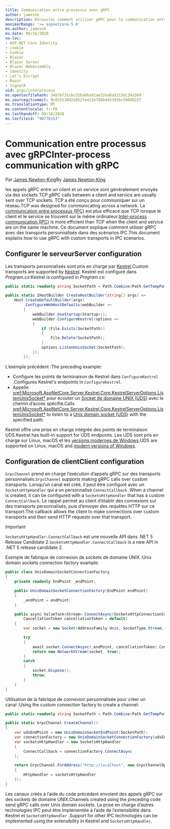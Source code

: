 ```yaml
---
title: Communication entre processus avec gRPC
author: jamesnk
description: Découvrez comment utiliser gRPC pour la communication entre processus.
monikerRange: '>= aspnetcore-5.0'
ms.author: jamesnk
ms.date: 09/16/2020
no-loc:
- ASP.NET Core Identity
- cookie
- Cookie
- Blazor
- Blazor Server
- Blazor WebAssembly
- Identity
- Let's Encrypt
- Razor
- SignalR
uid: grpc/interprocess
ms.openlocfilehash: 34876f31cbc51ba66a91ae32ea6a5213dc34a369
ms.sourcegitcommit: 9c031530d2e652fe422e786bd43392bc500d622f
ms.translationtype: MT
ms.contentlocale: fr-FR
ms.lasthandoff: 09/18/2020
ms.locfileid: "90770153"
---
```

# <a name="inter-process-communication-with-grpc"></a><span data-ttu-id="e3ef4-103">Communication entre processus avec gRPC</span><span class="sxs-lookup"><span data-stu-id="e3ef4-103">Inter-process communication with gRPC</span></span>

<span data-ttu-id="e3ef4-104">Par [James Newton-King](https://twitter.com/jamesnk)</span><span class="sxs-lookup"><span data-stu-id="e3ef4-104">By [James Newton-King](https://twitter.com/jamesnk)</span></span>

<span data-ttu-id="e3ef4-105">les appels gRPC entre un client et un service sont généralement envoyés via des sockets TCP.</span><span class="sxs-lookup"><span data-stu-id="e3ef4-105">gRPC calls between a client and service are usually sent over TCP sockets.</span></span> <span data-ttu-id="e3ef4-106">TCP a été conçu pour communiquer sur un réseau.</span><span class="sxs-lookup"><span data-stu-id="e3ef4-106">TCP was designed for communicating across a network.</span></span> <span data-ttu-id="e3ef4-107">La [communication entre processus (IPC)](https://wikipedia.org/wiki/Inter-process_communication) est plus efficace que TCP lorsque le client et le service se trouvent sur le même ordinateur.</span><span class="sxs-lookup"><span data-stu-id="e3ef4-107">[Inter-process communication (IPC)](https://wikipedia.org/wiki/Inter-process_communication) is more efficient than TCP when the client and service are on the same machine.</span></span> <span data-ttu-id="e3ef4-108">Ce document explique comment utiliser gRPC avec des transports personnalisés dans des scénarios IPC.</span><span class="sxs-lookup"><span data-stu-id="e3ef4-108">This document explains how to use gRPC with custom transports in IPC scenarios.</span></span>

## <a name="server-configuration"></a><span data-ttu-id="e3ef4-109">Configurer le serveur</span><span class="sxs-lookup"><span data-stu-id="e3ef4-109">Server configuration</span></span>

<span data-ttu-id="e3ef4-110">Les transports personnalisés sont pris en charge par [Kestrel](xref:fundamentals/servers/kestrel).</span><span class="sxs-lookup"><span data-stu-id="e3ef4-110">Custom transports are supported by [Kestrel](xref:fundamentals/servers/kestrel).</span></span> <span data-ttu-id="e3ef4-111">Kestrel est configuré dans *Program.cs*:</span><span class="sxs-lookup"><span data-stu-id="e3ef4-111">Kestrel is configured in *Program.cs*:</span></span>

```csharp
public static readonly string SocketPath = Path.Combine(Path.GetTempPath(), "socket.tmp");

public static IHostBuilder CreateHostBuilder(string[] args) =>
    Host.CreateDefaultBuilder(args)
        .ConfigureWebHostDefaults(webBuilder =>
        {
            webBuilder.UseStartup<Startup>();
            webBuilder.ConfigureKestrel(options =>
            {
                if (File.Exists(SocketPath))
                {
                    File.Delete(SocketPath);
                }
                options.ListenUnixSocket(SocketPath);
            });
        });
```

<span data-ttu-id="e3ef4-112">L’exemple précédent :</span><span class="sxs-lookup"><span data-stu-id="e3ef4-112">The preceding example:</span></span>

* <span data-ttu-id="e3ef4-113">Configure les points de terminaison de Kestrel dans `ConfigureKestrel` .</span><span class="sxs-lookup"><span data-stu-id="e3ef4-113">Configures Kestrel's endpoints in `ConfigureKestrel`.</span></span>
* <span data-ttu-id="e3ef4-114">Appelle <xref:Microsoft.AspNetCore.Server.Kestrel.Core.KestrelServerOptions.ListenUnixSocket*> pour écouter un [Socket de domaine UNIX (UDS)](https://wikipedia.org/wiki/Unix_domain_socket) avec le chemin d’accès spécifié.</span><span class="sxs-lookup"><span data-stu-id="e3ef4-114">Calls <xref:Microsoft.AspNetCore.Server.Kestrel.Core.KestrelServerOptions.ListenUnixSocket*> to listen to a [Unix domain socket (UDS)](https://wikipedia.org/wiki/Unix_domain_socket) with the specified path.</span></span>

<span data-ttu-id="e3ef4-115">Kestrel offre une prise en charge intégrée des points de terminaison UDS.</span><span class="sxs-lookup"><span data-stu-id="e3ef4-115">Kestrel has built-in support for UDS endpoints.</span></span> <span data-ttu-id="e3ef4-116">Les UDS sont pris en charge sur Linux, macOS et les [versions modernes de Windows](https://devblogs.microsoft.com/commandline/af_unix-comes-to-windows/).</span><span class="sxs-lookup"><span data-stu-id="e3ef4-116">UDS are supported on Linux, macOS and [modern versions of Windows](https://devblogs.microsoft.com/commandline/af_unix-comes-to-windows/).</span></span>

## <a name="client-configuration"></a><span data-ttu-id="e3ef4-117">Configuration de client</span><span class="sxs-lookup"><span data-stu-id="e3ef4-117">Client configuration</span></span>

<span data-ttu-id="e3ef4-118">`GrpcChannel` prend en charge l’exécution d’appels gRPC sur des transports personnalisés.</span><span class="sxs-lookup"><span data-stu-id="e3ef4-118">`GrpcChannel` supports making gRPC calls over custom transports.</span></span> <span data-ttu-id="e3ef4-119">Lorsqu’un canal est créé, il peut être configuré avec un `SocketsHttpHandler` qui a un personnalisé `ConnectCallback` .</span><span class="sxs-lookup"><span data-stu-id="e3ef4-119">When a channel is created, it can be configured with a `SocketsHttpHandler` that has a custom `ConnectCallback`.</span></span> <span data-ttu-id="e3ef4-120">Le rappel permet au client d’établir des connexions sur des transports personnalisés, puis d’envoyer des requêtes HTTP sur ce transport.</span><span class="sxs-lookup"><span data-stu-id="e3ef4-120">The callback allows the client to make connections over custom transports and then send HTTP requests over that transport.</span></span>

> [!IMPORTANT]
> <span data-ttu-id="e3ef4-121">`SocketsHttpHandler.ConnectCallback` est une nouvelle API dans .NET 5 Release Candidate 2.</span><span class="sxs-lookup"><span data-stu-id="e3ef4-121">`SocketsHttpHandler.ConnectCallback` is a new API in .NET 5 release candidate 2.</span></span>

<span data-ttu-id="e3ef4-122">Exemple de fabrique de connexion de sockets de domaine UNIX :</span><span class="sxs-lookup"><span data-stu-id="e3ef4-122">Unix domain sockets connection factory example:</span></span>

```csharp
public class UnixDomainSocketConnectionFactory
{
    private readonly EndPoint _endPoint;

    public UnixDomainSocketConnectionFactory(EndPoint endPoint)
    {
        _endPoint = endPoint;
    }

    public async ValueTask<Stream> ConnectAsync(SocketsHttpConnectionContext _,
        CancellationToken cancellationToken = default)
    {
        var socket = new Socket(AddressFamily.Unix, SocketType.Stream, ProtocolType.Unspecified);

        try
        {
            await socket.ConnectAsync(_endPoint, cancellationToken).ConfigureAwait(false);
            return new NetworkStream(socket, true);
        }
        catch
        {
            socket.Dispose();
            throw;
        }
    }
}
```

<span data-ttu-id="e3ef4-123">Utilisation de la fabrique de connexion personnalisée pour créer un canal :</span><span class="sxs-lookup"><span data-stu-id="e3ef4-123">Using the custom connection factory to create a channel:</span></span>

```csharp
public static readonly string SocketPath = Path.Combine(Path.GetTempPath(), "socket.tmp");

public static GrpcChannel CreateChannel()
{
    var udsEndPoint = new UnixDomainSocketEndPoint(SocketPath);
    var connectionFactory = new UnixDomainSocketConnectionFactory(udsEndPoint);
    var socketsHttpHandler = new SocketsHttpHandler
    {
        ConnectCallback = connectionFactory.ConnectAsync
    };

    return GrpcChannel.ForAddress("http://localhost", new GrpcChannelOptions
    {
        HttpHandler = socketsHttpHandler
    });
}
```

<span data-ttu-id="e3ef4-124">Les canaux créés à l’aide du code précédent envoient des appels gRPC sur des sockets de domaine UNIX.</span><span class="sxs-lookup"><span data-stu-id="e3ef4-124">Channels created using the preceding code send gRPC calls over Unix domain sockets.</span></span> <span data-ttu-id="e3ef4-125">La prise en charge d’autres technologies IPC peut être implémentée à l’aide de l’extensibilité dans Kestrel et `SocketsHttpHandler` .</span><span class="sxs-lookup"><span data-stu-id="e3ef4-125">Support for other IPC technologies can be implemented using the extensibility in Kestrel and `SocketsHttpHandler`.</span></span>

